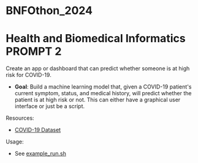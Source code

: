 # BNFOthon_2024
# Health and Biomedical Informatics PROMPT 2
Create an app or dashboard that can predict whether someone is at high
risk for COVID-19.
- **Goal**: Build a machine learning model that, given a COVID-19 patient's current
symptom, status, and medical history, will predict whether the patient is at high
risk or not. This can either have a graphical user interface or just be a script.

Resources:
- [COVID-19 Dataset](https://www.kaggle.com/datasets/meirnizri/covid19-dataset)

Usage:
- See [example_run.sh](./example_run.sh)